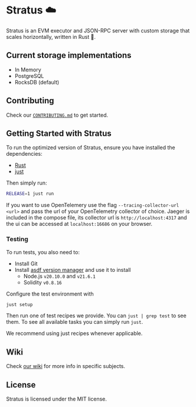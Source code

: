 # Stratus ☁️

Stratus is an EVM executor and JSON-RPC server with custom storage that scales horizontally, written in Rust 🦀.

## Current storage implementations

- In Memory
- PostgreSQL
- RocksDB (default)

## Contributing

Check our [`CONTRIBUTING.md`](CONTRIBUTING.md) to get started.

## Getting Started with Stratus

To run the optimized version of Stratus, ensure you have installed the dependencies:

- [Rust](https://www.rust-lang.org/tools/install)
- [just](https://github.com/casey/just)

Then simply run:

```bash
RELEASE=1 just run
```

If you want to use OpenTelemery use the flag `--tracing-collector-url <url>` and pass
the url of your OpenTelemetry collector of choice. Jaeger is included in the compose
file, its collector url is `http://localhost:4317` and the ui can be accessed at
`localhost:16686` on your browser.

### Testing

To run tests, you also need to:

- Install Git
- Install [asdf version manager](https://asdf-vm.com/) and use it to install
  + Node.js `v20.10.0` and `v21.6.1`
  + Solidity `v0.8.16`

Configure the test environment with

```bash
just setup
```

Then run one of test recipes we provide. You can `just | grep test` to see them.
To see all available tasks you can simply run `just`.

We recommend using just recipes whenever applicable.

## Wiki

Check [our wiki](https://github.com/cloudwalk/stratus/wiki) for more info in specific subjects.

## License

Stratus is licensed under the MIT license.
